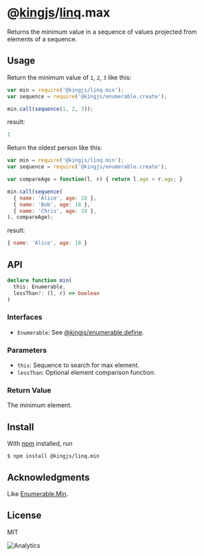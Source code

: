 # @[kingjs](https://www.npmjs.com/package/kingjs)/[linq](https://www.npmjs.com/package/@kingjs/linq).max
Returns the minimum value in a sequence of values projected from elements of a sequence.
## Usage
Return the minimum value of `1`, `2`, `3` like this:
```js
var min = require('@kingjs/linq.min');
var sequence = require('@kingjs/enumerable.create');

min.call(sequence(1, 2, 3));
```
result:
```js
1
```
Return the oldest person like this:
```js
var min = require('@kingjs/linq.min');
var sequence = require('@kingjs/enumerable.create');

var compareAge = function(l, r) { return l.age < r.age; }

min.call(sequence(
  { name: 'Alice', age: 18 },
  { name: 'Bob', age: 18 },
  { name: 'Chris', age: 19 },
), compareAge);
```
result:
```js
{ name: 'Alice', age: 18 }
```
## API
```ts
declare function min(
  this: Enumerable,
  lessThan?: (l, r) => boolean
)
```
### Interfaces
- `Enumerable`: See [@kingjs/enumerable.define](https://www.npmjs.com/package/@kingjs/enumerable.define).
### Parameters
- `this`: Sequence to search for max element.
- `lessThan`: Optional element comparison function.
### Return Value
The minimum element.
## Install
With [npm](https://npmjs.org/) installed, run

```
$ npm install @kingjs/linq.min
```

## Acknowledgments
Like [Enumerable.Min](https://msdn.microsoft.com/en-us/library/bb548741(v=vs.110).aspx).

## License

MIT

![Analytics](https://analytics.kingjs.net/linq/min)